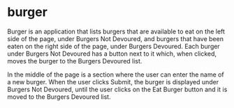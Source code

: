 # burger    

Burger is an application that lists burgers that are available to eat on the left side of the page, under Burgers Not Devoured, and burgers that have been eaten on the right side of the page, under Burgers Devoured. Each burger under Burgers Not Devoured has a button next to it which, when clicked, moves the burger to the Burgers Devoured list. 

In the middle of the page is a section where the user can enter the name of a new burger. When the user clicks Submit, the burger is displayed under Burgers Not Devoured, until the user clicks on the Eat Burger button and it is moved to the Burgers Devoured list.
